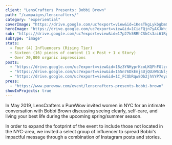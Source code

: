 ```yaml
---
client: "LensCrafters Presents: Bobbi Brown"
path: "/campaigns/lenscrafters/"
category: "experiential"
coverImage: "https://drive.google.com/uc?export=view&id=1KesTkgLykbgbmG3Pkp6PLuCkLEnrZQ2j"
heroImage: "https://drive.google.com/uc?export=view&id=1CiaFQjn7yAXJWnjW1Arj5ZLFhigRphrv"
sub: "https://drive.google.com/uc?export=view&id=17p27k5RRhCSkCs3ai61RpQfdHBfSMrQs"
subType: "image"
stats:
  - Four (4) Influencers (Rising Tier)
  - Sixteen (16) pieces of content (1 x Post + 1 x Story)
  - Over 20,000 organic impressions
posts:
  - "https://drive.google.com/uc?export=view&id=18z3YNHyprKcoLKQFhFGlzr-1jUvqekR7"
  - "https://drive.google.com/uc?export=view&id=155n76DkEmj4UjQUzW61NlyFR8fSiltve"
  - "https://drive.google.com/uc?export=view&id=1C_FCQbRqw8Ob2jhVYP7eyql1FZMa4R-a"
press:
  - "https://www.purewow.com/event/lenscrafters-presents-bobbi-brown"
showInProjects: true
---
```


In May 2019, LensCrafters x PureWow invited women in NYC for an intimate conversation with Bobbi Brown discussing seeing clearly, self-care, and living your best life during the upcoming spring/summer season.

In order to expand the footprint of the event to include those not located in the NYC-area, we invited a select group of influencer to spread Bobbi's impactful message through a combination of Instagram posts and stories.
